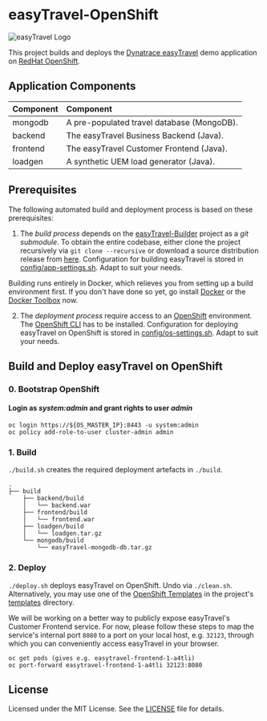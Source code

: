 # easyTravel-OpenShift

![easyTravel Logo](https://github.com/dynatrace-innovationlab/easyTravel-Builder/blob/images/easyTravel-logo.png)

This project builds and deploys the [Dynatrace easyTravel](https://community.dynatrace.com/community/display/DL/Demo+Applications+-+easyTravel) demo application on [RedHat OpenShift](https://www.openshift.com).

## Application Components

| Component | Component
|:----------|:---------
| mongodb   | A pre-populated travel database (MongoDB).
| backend   | The easyTravel Business Backend (Java).
| frontend  | The easyTravel Customer Frontend (Java).
| loadgen   | A synthetic UEM load generator (Java).

## Prerequisites

The following automated build and deployment process is based on these prerequisites:

1) The *build process* depends on the [easyTravel-Builder](https://github.com/dynatrace-innovationlab/easyTravel-Builder) project as a *git submodule*. To obtain the entire codebase, either clone the project recursively via `git clone --recursive` or download a source distribution release from [here](https://github.com/dynatrace-innovationlab/easyTravel-Builder/releases). Configuration for building easyTravel is stored in [config/app-settings.sh](https://github.com/dynatrace-innovationlab/easyTravel-OpenShift/blob/master/config/app-settings.sh). Adapt to suit your needs.

Building runs entirely in Docker, which relieves you from setting up a build environment first. If you don't have done so yet, go install [Docker](https://docs.docker.com/linux/step_one/) or the [Docker Toolbox](https://www.docker.com/products/docker-toolbox) now.

2) The *deployment process* require access to an [OpenShift](https://www.openshift.com) environment. The [OpenShift CLI](https://docs.openshift.org/latest/cli_reference/get_started_cli.html) has to be installed. Configuration for deploying easyTravel on OpenShift is stored in [config/os-settings.sh](https://github.com/dynatrace-innovationlab/easyTravel-OpenShift/blob/master/config/os-settings.sh). Adapt to suit your needs.

## Build and Deploy easyTravel on OpenShift

### 0. Bootstrap OpenShift

#### Login as *system:admin* and grant rights to user *admin*

```
oc login https://${OS_MASTER_IP}:8443 -u system:admin
oc policy add-role-to-user cluster-admin admin
```

### 1. Build

`./build.sh` creates the required deployment artefacts in `./build`.

```
.
├── build
    ├── backend/build
    │   └── backend.war
    ├── frontend/build
    │   └── frontend.war
    ├── loadgen/build
    │   └── loadgen.tar.gz
    └── mongodb/build
        └── easyTravel-mongodb-db.tar.gz
```

### 2. Deploy

`./deploy.sh` deploys easyTravel on OpenShift. Undo via `./clean.sh`.  Alternatively, you may use one of the [OpenShift Templates](https://docs.openshift.org/latest/dev_guide/templates.html) in the project's [templates](https://github.com/dynatrace-innovationlab/easyTravel-OpenShift/tree/master/templates) directory.

We will be working on a better way to publicly expose easyTravel's Customer Frontend service. For now, please follow these steps to map the service's internal port `8080` to a port on your local host, e.g. `32123`, through which you can conveniently access easyTravel in your browser.

```
oc get pods (gives e.g. easytravel-frontend-1-a4tli)
oc port-forward easytravel-frontend-1-a4tli 32123:8080
```

## License

Licensed under the MIT License. See the [LICENSE](https://github.com/dynatrace-innovationlab/easyTravel-OpenShift/blob/master/LICENSE) file for details.